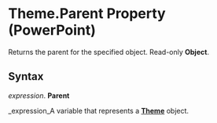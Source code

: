 
# Theme.Parent Property (PowerPoint)

Returns the parent for the specified object. Read-only  **Object**.


## Syntax

 _expression_. **Parent**

 _expression_A variable that represents a  **[Theme](f541387f-6cf4-1bae-97e4-534ef7fba040.md)** object.

